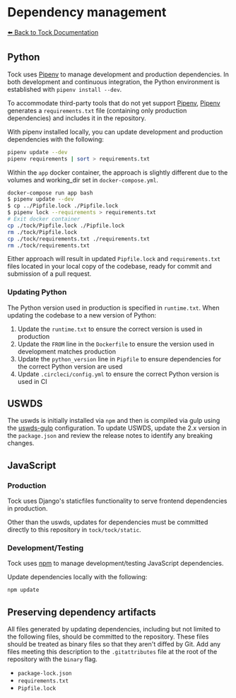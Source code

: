 # Dependency management

[:arrow_left: Back to Tock Documentation](../docs)

## Python

Tock uses [Pipenv] to manage development and production dependencies.
In both development and continuous integration, the Python environment is
established with `pipenv install --dev`.

To accommodate third-party tools that do not yet support [Pipenv], [Pipenv] generates a `requirements.txt` file (containing
only production dependencies) and includes it in the repository.

With pipenv installed locally, you can update development and production dependencies with the following:

```sh
pipenv update --dev
pipenv requirements | sort > requirements.txt
```

Within the `app` docker container, the approach is slightly different due to the volumes and working_dir set in `docker-compose.yml`.

```sh
docker-compose run app bash
$ pipenv update --dev
$ cp ../Pipfile.lock ./Pipfile.lock
$ pipenv lock --requirements > requirements.txt
# Exit docker container
cp ./tock/Pipfile.lock ./Pipfile.lock
rm ./tock/Pipfile.lock
cp ./tock/requirements.txt ./requirements.txt
rm ./tock/requirements.txt
```

Either approach will result in updated `Pipfile.lock` and `requirements.txt` files located in your local copy of the codebase, ready for commit and submission of a pull request.

### Updating Python

The Python version used in production is specified in `runtime.txt`. When updating the codebase to a new version of Python:

1. Update the `runtime.txt` to ensure the correct version is used in production
2. Update the `FROM` line in the `Dockerfile` to ensure the version used in development matches production
3. Update the `python_version` line in `Pipfile` to ensure dependencies for the correct Python version are used
4. Update `.circleci/config.yml` to ensure the correct Python version is used in CI

## USWDS
The uswds is initially installed via `npm` and then is compiled via gulp using the [uswds-gulp](https://github.com/uswds/uswds) configuration. To update USWDS, update the 2.x version in the `package.json` and review the release notes to identify any breaking changes.

## JavaScript

### Production

Tock uses Django's staticfiles functionality to serve frontend dependencies in production.

Other than the uswds, updates for dependencies must be committed directly to this repository in `tock/tock/static`.

### Development/Testing
Tock uses [npm] to manage development/testing JavaScript dependencies.

Update dependencies locally with the following:

```sh
npm update
```

## Preserving dependency artifacts

All files generated by updating dependencies, including but not limited to the
following files, should be committed to the repository. These files should be
treated as binary files so that they aren't diffed by Git. Add any files meeting this
description to the `.gitattributes` file at the root of the repository with the
`binary` flag.

- `package-lock.json`
- `requirements.txt`
- `Pipfile.lock`

[Pipenv]: https://docs.pipenv.org/
[npm]: https://www.npmjs.com
